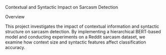 Contextual and Syntactic Impact on Sarcasm Detection

Overview

This project investigates the impact of contextual information and syntactic structure on sarcasm detection. By implementing a hierarchical BERT-based model and conducting experiments on a Reddit sarcasm dataset, we examine how context size and syntactic features affect classification accuracy.
